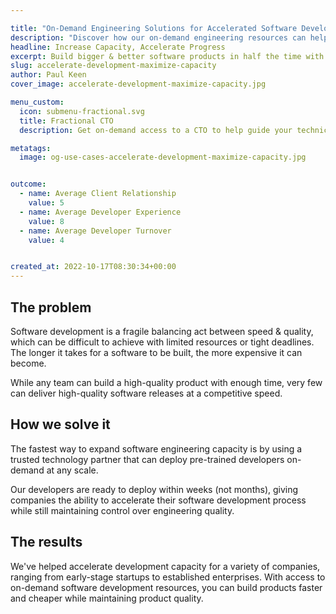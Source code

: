 ```yaml
---

title: "On-Demand Engineering Solutions for Accelerated Software Development"
description: "Discover how our on-demand engineering resources can help you build high-quality software faster and more efficiently. From fractional CTO services to outsourced developer staffing, we provide tailored solutions to meet your development needs."
headline: Increase Capacity, Accelerate Progress
excerpt: Build bigger & better software products in half the time with access to on-demand engineering resources that are scalable to meet your expectations.
slug: accelerate-development-maximize-capacity
author: Paul Keen
cover_image: accelerate-development-maximize-capacity.jpg

menu_custom:
  icon: submenu-fractional.svg
  title: Fractional CTO
  description: Get on-demand access to a CTO to help guide your technical vision, accelerate team-building, and improve development team operations.

metatags:
  image: og-use-cases-accelerate-development-maximize-capacity.jpg


outcome:
  - name: Average Client Relationship
    value: 5
  - name: Average Developer Experience
    value: 8
  - name: Average Developer Turnover
    value: 4


created_at: 2022-10-17T08:30:34+00:00
---
```


The problem
-----------

Software development is a fragile balancing act between speed & quality, which can be difficult to achieve with limited resources or tight deadlines. The longer it takes for a software to be built, the more expensive it can become.

While any team can build a high-quality product with enough time, very few can deliver high-quality software releases at a competitive speed.

How we solve it
---------------

The fastest way to expand software engineering capacity is by using a trusted technology partner that can deploy pre-trained developers on-demand at any scale.

Our developers are ready to deploy within weeks (not months), giving companies the ability to accelerate their software development process while still maintaining control over engineering quality.

The results
-----------

We've helped accelerate development capacity for a variety of companies, ranging from early-stage startups to established enterprises. With access to on-demand software development resources, you can build products faster and cheaper while maintaining product quality.
